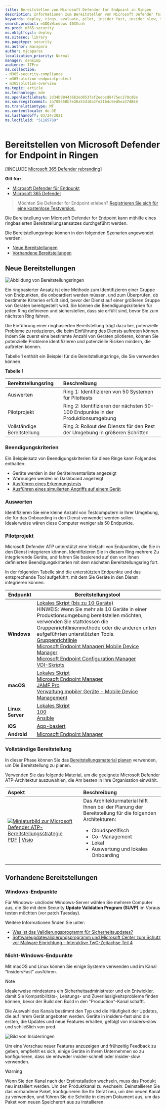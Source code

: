 ```yaml
---
title: Bereitstellen von Microsoft Defender for Endpoint in Ringen
description: Informationen zum Bereitstellen von Microsoft Defender for Endpoint in Ringen
keywords: deploy, rings, evaluate, pilot, insider fast, insider slow, setup, onboard, phase, deployment, deploying, adoption, configuring
search.product: eADQiWindows 10XVcnh
ms.prod: m365-security
ms.mktglfcycl: deploy
ms.sitesec: library
ms.pagetype: security
ms.author: macapara
author: mjcaparas
localization_priority: Normal
manager: dansimp
audience: ITPro
ms.collection:
- M365-security-compliance
- m365solution-endpointprotect
- m365solution-overview
ms.topic: article
ms.technology: mde
ms.openlocfilehash: 2d34b984436b3ed0537af2eebcd8475ec270cd8e
ms.sourcegitcommit: 2a708650b7e30a53d10a2fe3164c6ed5ea37d868
ms.translationtype: MT
ms.contentlocale: de-DE
ms.lasthandoff: 03/24/2021
ms.locfileid: "51165789"
---
```

# <a name="deploy-microsoft-defender-for-endpoint-in-rings"></a>Bereitstellen von Microsoft Defender for Endpoint in Ringen

[!INCLUDE [Microsoft 365 Defender rebranding](../../includes/microsoft-defender.md)]

**Gilt für:**
- [Microsoft Defender für Endpunkt](https://go.microsoft.com/fwlink/p/?linkid=2154037)
- [Microsoft 365 Defender](https://go.microsoft.com/fwlink/?linkid=2118804)

>Möchten Sie Defender for Endpoint erleben? [Registrieren Sie sich für eine kostenlose Testversion.](https://www.microsoft.com/microsoft-365/windows/microsoft-defender-atp?ocid=docs-wdatp-assignaccess-abovefoldlink)

Die Bereitstellung von Microsoft Defender for Endpoint kann mithilfe eines ringbasierten Bereitstellungsansatzes durchgeführt werden. 

Die Bereitstellungsringe können in den folgenden Szenarien angewendet werden:
- [Neue Bereitstellungen](#new-deployments)
- [Vorhandene Bereitstellungen](#existing-deployments)

## <a name="new-deployments"></a>Neue Bereitstellungen

![Abbildung von Bereitstellungsringen](images/deployment-rings.png)


Ein ringbasierter Ansatz ist eine Methode zum Identifizieren einer Gruppe von Endpunkten, die onboardiert werden müssen, und zum Überprüfen, ob bestimmte Kriterien erfüllt sind, bevor der Dienst auf einer größeren Gruppe von Geräten bereitgestellt wird. Sie können die Beendigungskriterien für jeden Ring definieren und sicherstellen, dass sie erfüllt sind, bevor Sie zum nächsten Ring fahren.

Die Einführung einer ringbasierten Bereitstellung trägt dazu bei, potenzielle Probleme zu reduzieren, die beim Einführung des Diensts auftreten können. Indem Sie zuerst eine bestimmte Anzahl von Geräten pilotieren, können Sie potenzielle Probleme identifizieren und potenzielle Risiken mindern, die auftreten können. 


Tabelle 1 enthält ein Beispiel für die Bereitstellungsringe, die Sie verwenden können. 

**Tabelle 1**

|**Bereitstellungsring**|**Beschreibung**|
|:-----|:-----|
Auswerten | Ring 1: Identifizieren von 50 Systemen für Pilottests 
Pilotprojekt | Ring 2: Identifizieren der nächsten 50-100 Endpunkte in der Produktionsumgebung <br>  
Vollständige Bereitstellung | Ring 3: Rollout des Diensts für den Rest der Umgebung in größeren Schritten



### <a name="exit-criteria"></a>Beendigungskriterien
Ein Beispielsatz von Beendigungskriterien für diese Ringe kann Folgendes enthalten:
- Geräte werden in der Geräteinventarliste angezeigt
- Warnungen werden im Dashboard angezeigt
- [Ausführen eines Erkennungstests](run-detection-test.md)
- [Ausführen eines simulierten Angriffs auf einem Gerät](attack-simulations.md)

### <a name="evaluate"></a>Auswerten
Identifizieren Sie eine kleine Anzahl von Testcomputern in Ihrer Umgebung, die für das Onboarding in den Dienst verwendet werden sollen. Idealerweise wären diese Computer weniger als 50 Endpunkte. 


### <a name="pilot"></a>Pilotprojekt
Microsoft Defender ATP unterstützt eine Vielzahl von Endpunkten, die Sie in den Dienst integrieren können. Identifizieren Sie in diesem Ring mehrere Zu integrierende Geräte, und fahren Sie basierend auf den von Ihnen definierten Beendigungskriterien mit dem nächsten Bereitstellungsring fort.

In der folgenden Tabelle sind die unterstützten Endpunkte und das entsprechende Tool aufgeführt, mit dem Sie Geräte in den Dienst integrieren können. 

| Endpunkt     | Bereitstellungstool                       |
|--------------|------------------------------------------|
| **Windows**  |  [Lokales Skript (bis zu 10 Geräte)](configure-endpoints-script.md) <br> HINWEIS: Wenn Sie mehr als 10 Geräte in einer Produktionsumgebung bereitstellen möchten, verwenden Sie stattdessen die Gruppenrichtlinienmethode oder die anderen unten aufgeführten unterstützten Tools.<br>  [Gruppenrichtlinie](configure-endpoints-gp.md) <br>  [Microsoft Endpoint Manager/ Mobile Device Manager](configure-endpoints-mdm.md) <br>   [Microsoft Endpoint Configuration Manager](configure-endpoints-sccm.md) <br> [VDI-Skripts](configure-endpoints-vdi.md)   |
| **macOS**    | [Lokales Skript](mac-install-manually.md) <br> [Microsoft Endpoint Manager](mac-install-with-intune.md) <br> [JAMF Pro](mac-install-with-jamf.md) <br> [Verwaltung mobiler Geräte - Mobile Device Management](mac-install-with-other-mdm.md) |
| **Linux Server** | [Lokales Skript](linux-install-manually.md) <br> [100](linux-install-with-puppet.md) <br> [Ansible](linux-install-with-ansible.md)|
| **iOS**      | [App-basiert](ios-install.md)                                |
| **Android**  | [Microsoft Endpoint Manager](android-intune.md)               | 




### <a name="full-deployment"></a>Vollständige Bereitstellung
In dieser Phase können Sie das [Bereitstellungsmaterial planen](deployment-strategy.md) verwenden, um Die Bereitstellung zu planen. 


Verwenden Sie das folgende Material, um die geeignete Microsoft Defender ATP-Architektur auszuwählen, die Am besten in Ihre Organisation einwählt.

|**Aspekt**|**Beschreibung**|
|:-----|:-----|
|[![Miniaturbild zur Microsoft Defender ATP-Bereitstellungsstrategie](images/mdatp-deployment-strategy.png)](https://github.com/MicrosoftDocs/microsoft-365-docs/raw/public/microsoft-365/security/defender-endpoint/downloads/mdatp-deployment-strategy.pdf)<br/> [PDF](https://github.com/MicrosoftDocs/microsoft-365-docs/raw/public/microsoft-365/security/defender-endpoint/downloads/mdatp-deployment-strategy.pdf)  \| [Visio](https://github.com/MicrosoftDocs/microsoft-365-docs/raw/public/microsoft-365/security/defender-endpoint/downloads/mdatp-deployment-strategy.vsdx) | Das Architekturmaterial hilft Ihnen bei der Planung der Bereitstellung für die folgenden Architekturen: <ul><li> Cloudspezifisch </li><li> Co-Management </li><li> Lokal</li><li>Auswertung und lokales Onboarding</li>




## <a name="existing-deployments"></a>Vorhandene Bereitstellungen

### <a name="windows-endpoints"></a>Windows-Endpunkte
Für Windows- und/oder Windows-Server wählen Sie mehrere Computer aus, die Sie mit dem Security **Update Validation Program (SUVP)** im Voraus testen möchten (vor patch Tuesday).

Weitere Informationen finden Sie unter:
- [Was ist das Validierungsprogramm für Sicherheitsupdates?](https://techcommunity.microsoft.com/t5/windows-it-pro-blog/what-is-the-security-update-validation-program/ba-p/275767)
- [Softwareupdatevalidierungsprogramm und Microsoft Center zum Schutz vor Malware Einrichtung – Interaktive TwC-Zeitachse Teil 4](https://www.microsoft.com/security/blog/2012/03/28/software-update-validation-program-and-microsoft-malware-protection-center-establishment-twc-interactive-timeline-part-4/)


### <a name="non-windows-endpoints"></a>Nicht-Windows-Endpunkte
Mit macOS und Linux können Sie einige Systeme verwenden und im Kanal "InsidersFast" ausführen.

>[!NOTE]
>Idealerweise mindestens ein Sicherheitsadministrator und ein Entwickler, damit Sie Kompatibilitäts-, Leistungs- und Zuverlässigkeitsprobleme finden können, bevor der Build den Build in den "Production"-Kanal schafft.

Die Auswahl des Kanals bestimmt den Typ und die Häufigkeit der Updates, die auf Ihrem Gerät angeboten werden. Geräte in insiders-fast sind die ersten, die Updates und neue Features erhalten, gefolgt von insiders-slow und schließlich von prod.

![Bild von Insiderringen](images/insider-rings.png)

Um eine Vorschau neuer Features anzuzeigen und frühzeitig Feedback zu geben, empfiehlt es sich, einige Geräte in Ihrem Unternehmen so zu konfigurieren, dass sie entweder insider-schnell oder insider-slow verwenden.

>[!WARNING]
>Wenn Sie den Kanal nach der Erstinstallation wechseln, muss das Produkt neu installiert werden. Um den Produktkanal zu wechseln: Deinstallieren Sie das vorhandene Paket, konfigurieren Sie Ihr Gerät neu, um den neuen Kanal zu verwenden, und führen Sie die Schritte in diesem Dokument aus, um das Paket vom neuen Speicherort aus zu installieren.
